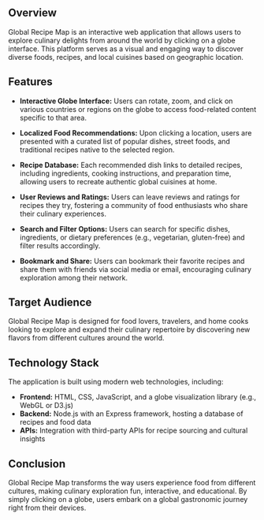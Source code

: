 

## Overview
Global Recipe Map is an interactive web application that allows users to explore culinary delights from around the world by clicking on a globe interface. This platform serves as a visual and engaging way to discover diverse foods, recipes, and local cuisines based on geographic location.

## Features
- **Interactive Globe Interface:**
  Users can rotate, zoom, and click on various countries or regions on the globe to access food-related content specific to that area.

- **Localized Food Recommendations:**
  Upon clicking a location, users are presented with a curated list of popular dishes, street foods, and traditional recipes native to the selected region.

- **Recipe Database:**
  Each recommended dish links to detailed recipes, including ingredients, cooking instructions, and preparation time, allowing users to recreate authentic global cuisines at home.

- **User Reviews and Ratings:**
  Users can leave reviews and ratings for recipes they try, fostering a community of food enthusiasts who share their culinary experiences.

- **Search and Filter Options:**
  Users can search for specific dishes, ingredients, or dietary preferences (e.g., vegetarian, gluten-free) and filter results accordingly.

- **Bookmark and Share:**
  Users can bookmark their favorite recipes and share them with friends via social media or email, encouraging culinary exploration among their network.


## Target Audience
Global Recipe Map is designed for food lovers, travelers, and home cooks looking to explore and expand their culinary repertoire by discovering new flavors from different cultures around the world.

## Technology Stack
The application is built using modern web technologies, including:
- **Frontend:** HTML, CSS, JavaScript, and a globe visualization library (e.g., WebGL or D3.js)
- **Backend:** Node.js with an Express framework, hosting a database of recipes and food data
- **APIs:** Integration with third-party APIs for recipe sourcing and cultural insights

## Conclusion
Global Recipe Map transforms the way users experience food from different cultures, making culinary exploration fun, interactive, and educational. By simply clicking on a globe, users embark on a global gastronomic journey right from their devices.

